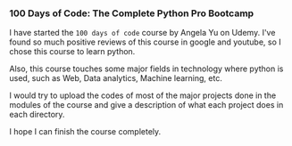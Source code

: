 ### 100 Days of Code: The Complete Python Pro Bootcamp

I have started the `100 days of code` course by Angela Yu on Udemy.
I've found so much positive reviews of this course in google and youtube, so I chose this course to learn python.

Also, this course touches some major fields in technology where python is used, such as Web, Data analytics, Machine learning, etc.

I would try to upload the codes of most of the major projects done in the modules of the course and give a description of what each project does in each directory.

I hope I can finish the course completely. 
